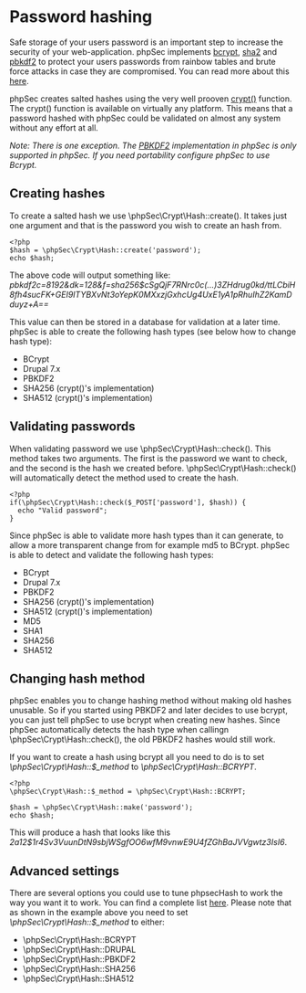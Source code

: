 Password hashing
================

Safe storage of your users password is an important step to increase the security of your web-application. phpSec implements [bcrypt](http://en.wikipedia.org/wiki/Bcrypt), [sha2](http://en.wikipedia.org/wiki/SHA-2) and [pbkdf2](http://en.wikipedia.org/wiki/PBKDF2) to protect your users passwords from rainbow tables and brute force attacks in case they are compromised. You can read more about this [here](http://codahale.com/how-to-safely-store-a-password/).

phpSec creates salted hashes using the very well prooven [crypt()](http://en.wikipedia.org/wiki/Crypt_(Unix)) function. The crypt() function is available on virtually any platform. This means that a password hashed with phpSec could be validated on almost any system without any effort at all.

*Note: There is one exception. The [PBKDF2](http://en.wikipedia.org/wiki/PBKDF2) implementation in phpSec is only supported in phpSec. If you need portability configure phpSec to use Bcrypt.*

Creating hashes
---------------

To create a salted hash we use \phpSec\Crypt\Hash::create(). It takes just one argument and that is the password you wish to create an hash from.

    <?php
    $hash = \phpSec\Crypt\Hash::create('password');
    echo $hash;

The above code will output something like: *$pbkdf2$c=8192&dk=128&f=sha256$cSgQjF7RNrc0c(...)3ZHdrug0kd/ttLCbiH8fh4sucFK+GEI9ITYBXvNt3oYepK0MXxzjGxhcUg4UxE1yA1pRhuIhZ2KamDduyz+A==*

This value can then be stored in a database for validation at a later time.
phpSec is able to create the following hash types (see below how to change hash type):

* BCrypt
* Drupal 7.x
* PBKDF2
* SHA256 (crypt()'s implementation)
* SHA512 (crypt()'s implementation)

Validating passwords
--------------------

When validating password we use \phpSec\Crypt\Hash::check(). This method takes two arguments. The first is the password we want to check, and the second is the hash we created before. \phpSec\Crypt\Hash::check() will automatically detect the method used to create the hash.

    <?php
    if(\phpSec\Crypt\Hash::check($_POST['password'], $hash)) {
      echo "Valid password";
    }

Since phpSec is able to validate more hash types than it can generate, to allow a more transparent change from for example md5 to BCrypt. phpSec is able to detect and validate the following hash types:

* BCrypt
* Drupal 7.x
* PBKDF2
* SHA256 (crypt()'s implementation)
* SHA512 (crypt()'s implementation)
* MD5
* SHA1
* SHA256
* SHA512

Changing hash method
--------------------

phpSec enables you to change hashing method without making old hashes unusable. So if you started using PBKDF2 and later decides to use bcrypt, you can just tell phpSec to use bcrypt when creating new hashes. Since phpSec automatically detects the hash type when callingn \phpSec\Crypt\Hash::check(), the old PBKDF2 hashes would still work.

If you want to create a hash using bcrypt all you need to do is to set *\phpSec\Crypt\Hash::$_method* to *\phpSec\Crypt\Hash::BCRYPT*.

    <?php
    \phpSec\Crypt\Hash::$_method = \phpSec\Crypt\Hash::BCRYPT;
    
    $hash = \phpSec\Crypt\Hash::make('password');
    echo $hash;

This will produce a hash that looks like this *$2a$12$1r4Sv3VuunDtN9sbjWSgfOO6wfM9vnwE9U4fZGhBaJVVgwtz3IsI6*.

Advanced settings
------------------
There are several options you could use to tune phpsecHash to work the way you want it to work. You can find a complete list [here](https://phpseclib.com/api/phpsec/lib--phpSec--Crypt--Hash.php/class/Hash/dev).
Please note that as shown in the example above you need to set *\phpSec\Crypt\Hash::$_method* to either:

* \phpSec\Crypt\Hash::BCRYPT
* \phpSec\Crypt\Hash::DRUPAL
* \phpSec\Crypt\Hash::PBKDF2
* \phpSec\Crypt\Hash::SHA256
* \phpSec\Crypt\Hash::SHA512

